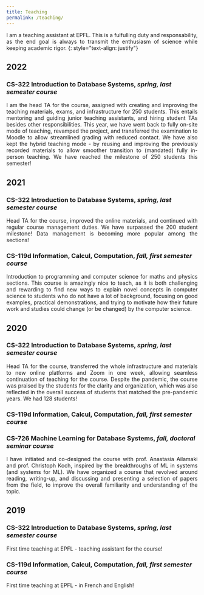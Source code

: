 ```yaml
---
title: Teaching
permalink: /teaching/
---
```


<p style='text-align: justify;'>I am a teaching assistant at EPFL. This is a fulfulling duty and responsability, as the end goal is always to transmit the enthusiasm of science while keeping academic rigor. {: style="text-align: justify"}

## 2022
### CS-322 Introduction to Database Systems, *spring, last semester course*
<p style='text-align: justify;'>I am the head TA for the course, assigned with creating and improving the teaching materials, exams, and infrastructure for 250 students.
This entails mentoring and guiding junior teaching assistants, and hiring student TAs besides other responsibilities. This year, we have went back to fully on-site mode of teaching, revamped the project, and transferred the examination to Moodle to allow streamlined grading with reduced contact. We have also kept the hybrid teaching mode - by reusing and improving the previously recorded materials to allow smoother transition to (mandated) fully in-person teaching. 
We have reached the milestone of 250 students this semester! </p>


## 2021
### CS-322 Introduction to Database Systems, *spring, last semester course*
<p style='text-align: justify;'>Head TA for the course, improved the online materials, and continued with regular course management duties. We have surpassed the 200 student milestone! Data management is becoming more popular among the sections! </p>

### CS-119d Information, Calcul, Computation, *fall, first semester course*
<p style='text-align: justify;'>Introduction to programming and computer science for maths and physics sections. This course is amazingly nice to teach, as it is both challenging and rewarding to find new ways to explain novel concepts in computer science to students who do not have a lot of background, focusing on good examples, practical demonstrations, and trying to motivate how their future work and studies could change (or be changed) by the computer science. </p>

## 2020
### CS-322 Introduction to Database Systems, *spring, last semester course*
<p style='text-align: justify;'>Head TA for the course, transferred the whole infrastructure and materials to new online platforms and Zoom in one week, allowing seamless continuation of teaching for the course. Despite the pandemic, the course was praised by the students for the clarity and organization, which was also reflected in the overall success of students that matched the pre-pandemic years. We had 128 students! </p>

### CS-119d Information, Calcul, Computation, *fall, first semester course*

### CS-726 Machine Learning for Database Systems, *fall, doctoral seminar course*
<p style='text-align: justify;'>I have initiated and co-designed the course with prof. Anastasia Ailamaki and prof. Christoph Koch, inspired by the breakthroughs of ML in systems (and systems for ML). We have organized a course that revolved around reading, writing-up, and discussing and presenting a selection of papers from the field, to improve the overall familiarity and understanding of the topic. </p>

## 2019
### CS-322 Introduction to Database Systems, *spring, last semester course*
First time teaching at EPFL - teaching assistant for the course! 

### CS-119d Information, Calcul, Computation, *fall, first semester course*
First time teaching at EPFL - in French and English! 
